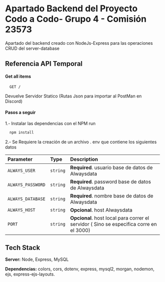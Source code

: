 # Apartado Backend del Proyecto Codo a Codo- Grupo 4 - Comisión 23573

Apartado del backend creado con NodeJs-Express para las operaciones CRUD del server-database

## Referencia API Temporal

#### Get all items

```http
  GET /
```

Devuelve Servidor Statico (Rutas Json para importar al PostMan en Discord)

#### Pasos a seguir

1.- Instalar las dependencias con el NPM run

```bash
  npm install
```

2.- Se Requiere la creación de un archivo . env que contiene los siguientes datos

| Parameter         | Type     | Description                                                                             |
| :---------------- | :------- | :-------------------------------------------------------------------------------------- |
| `ALWAYS_USER`     | `string` | **Required**. usuario base de datos de Alwaysdata                                       |
| `ALWAYS_PASSWORD` | `string` | **Required**. password base de datos de Alwaysdata                                      |
| `ALWAYS_DATABASE` | `string` | **Required**. nombre base de datos de Alwaysdata                                        |
| `ALWAYS_HOST `    | `string` | **Opcional**. host Alwaysdata                                                           |
| `PORT`            | `string` | **Opcional**. host local para correr el servidor ( Sino se especifica corre en el 3000) |

## Tech Stack

**Server:** Node, Express, MySQL

**Dependencias:** colors, cors, dotenv, express, mysql2, morgan, nodemon, ejs, express-ejs-layouts.
